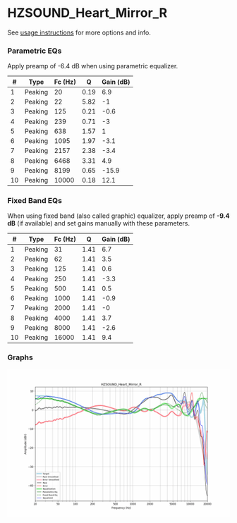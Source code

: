 # HZSOUND_Heart_Mirror_R
See [usage instructions](https://github.com/jaakkopasanen/AutoEq#usage) for more options and info.

### Parametric EQs
Apply preamp of -6.4 dB when using parametric equalizer.

|   # | Type    |   Fc (Hz) |    Q |   Gain (dB) |
|-----|---------|-----------|------|-------------|
|   1 | Peaking |        20 | 0.19 |         6.9 |
|   2 | Peaking |        22 | 5.82 |        -1   |
|   3 | Peaking |       125 | 0.21 |        -0.6 |
|   4 | Peaking |       239 | 0.71 |        -3   |
|   5 | Peaking |       638 | 1.57 |         1   |
|   6 | Peaking |      1095 | 1.97 |        -3.1 |
|   7 | Peaking |      2157 | 2.38 |        -3.4 |
|   8 | Peaking |      6468 | 3.31 |         4.9 |
|   9 | Peaking |      8199 | 0.65 |       -15.9 |
|  10 | Peaking |     10000 | 0.18 |        12.1 |

### Fixed Band EQs
When using fixed band (also called graphic) equalizer, apply preamp of **-9.4 dB** (if available) and set gains manually with these parameters.

|   # | Type    |   Fc (Hz) |    Q |   Gain (dB) |
|-----|---------|-----------|------|-------------|
|   1 | Peaking |        31 | 1.41 |         6.7 |
|   2 | Peaking |        62 | 1.41 |         3.5 |
|   3 | Peaking |       125 | 1.41 |         0.6 |
|   4 | Peaking |       250 | 1.41 |        -3.3 |
|   5 | Peaking |       500 | 1.41 |         0.5 |
|   6 | Peaking |      1000 | 1.41 |        -0.9 |
|   7 | Peaking |      2000 | 1.41 |        -0   |
|   8 | Peaking |      4000 | 1.41 |         3.7 |
|   9 | Peaking |      8000 | 1.41 |        -2.6 |
|  10 | Peaking |     16000 | 1.41 |         9.4 |

### Graphs
![](./HZSOUND_Heart_Mirror_R.png)
